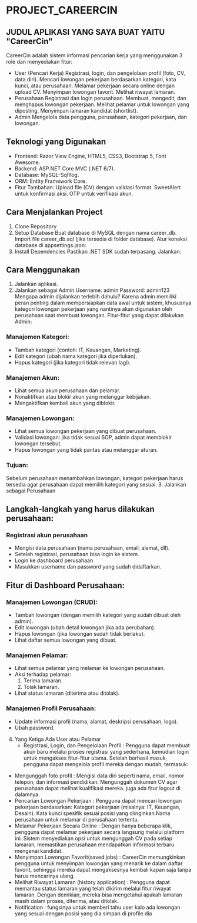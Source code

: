 # PROJECT_CAREERCIN
## JUDUL APLIKASI YANG SAYA BUAT YAITU "CareerCin"
CareerCin adalah sistem informasi pencarian kerja yang menggunakan 3 role dan menyediakan fitur: </h2>
- User (Pencari Kerja)
  Registrasi, login, dan pengelolaan profil (foto, CV, data diri).
  Mencari lowongan pekerjaan berdasarkan kategori, kata kunci, atau perusahaan.
  Melamar pekerjaan secara online dengan upload CV.
  Menyimpan lowongan favorit.
  Melihat riwayat lamaran.
- Perusahaan
  Registrasi dan login perusahaan.
  Membuat, mengedit, dan menghapus lowongan pekerjaan.
  Melihat pelamar untuk lowongan yang diposting.
  Menyimpan lamaran kandidat (shortlist).
- Admin
  Mengelola data pengguna, perusahaan, kategori pekerjaan, dan lowongan.
## Teknologi yang Digunakan</h2>
- Frontend: Razor View Engine, HTML5, CSS3, Bootstrap 5, Font Awesome.
- Backend: ASP.NET Core MVC (.NET 6/7).
- Database: MySQL-SqlYog.
- ORM: Entity Framework Core.
- Fitur Tambahan:
Upload file (CV) dengan validasi format.
SweetAlert untuk konfirmasi aksi.
OTP untuk verifikasi akun.
## Cara Menjalankan Project
1. Clone Repository
2. Setup Database
   Buat database di MySQL dengan nama career_db.
   Import file career_db.sql (jika tersedia di folder database).
   Atur koneksi database di appsettings.json:
3. Install Dependencies
   Pastikan .NET SDK sudah terpasang. Jalankan:
## Cara Menggunakan
1. Jalankan aplikasi.
2. Jalankan sebagai Admin
   Username: admin
   Password: admin123
Mengapa admin dijalankan terlebih dahulu?
Karena admin memiliki peran penting dalam mempersiapkan data awal untuk sistem, khususnya kategori lowongan pekerjaan yang nantinya akan digunakan oleh perusahaan saat membuat lowongan.
Fitur-fitur yang dapat dilakukan Admin:
### Manajemen Kategori:
- Tambah kategori (contoh: IT, Keuangan, Marketing).
- Edit kategori (ubah nama kategori jika diperlukan).
- Hapus kategori (jika kategori tidak relevan lagi).
### Manajemen Akun:
- Lihat semua akun perusahaan dan pelamar.
- Nonaktifkan atau blokir akun yang melanggar kebijakan.
- Mengaktifkan kembali akun yang diblokir.
### Manajemen Lowongan:
- Lihat semua lowongan pekerjaan yang dibuat perusahaan.
- Validasi lowongan: jika tidak sesuai SOP, admin dapat memblokir lowongan tersebut.
- Hapus lowongan yang tidak pantas atau melanggar aturan.
### Tujuan:
Sebelum perusahaan menambahkan lowongan, kategori pekerjaan harus tersedia agar perusahaan dapat memilih kategori yang sesuai.
3. Jalankan sebagai Perusahaan
## Langkah-langkah yang harus dilakukan perusahaan:
### Registrasi akun perusahaan
- Mengisi data perusahaan (nama perusahaan, email, alamat, dll).
- Setelah registrasi, perusahaan bisa login ke sistem.
- Login ke dashboard perusahaan
- Masukkan username dan password yang sudah didaftarkan.
## Fitur di Dashboard Perusahaan:
### Manajemen Lowongan (CRUD):
- Tambah lowongan (dengan memilih kategori yang sudah dibuat oleh admin).
- Edit lowongan (ubah detail lowongan jika ada perubahan).
- Hapus lowongan (jika lowongan sudah tidak berlaku).
- Lihat daftar semua lowongan yang dibuat.
### Manajemen Pelamar:
- Lihat semua pelamar yang melamar ke lowongan perusahaan.
- Aksi terhadap pelamar:
  1. Terima lamaran.
  2. Tolak lamaran.
- Lihat status lamaran (diterima atau ditolak).
### Manajemen Profil Perusahaan:
- Update informasi profil (nama, alamat, deskripsi perusahaan, logo).
- Ubah password.
4. Yang Ketiga Ada User atau Pelamar
   - Registrasi, Login, dan Pengelolaan Profil : Pengguna dapat membuat akun baru melalui proses registrasi yang sederhana, kemudian login untuk mengakses fitur-fitur utama. Setelah berhasil masuk, pengguna dapat mengelola profil mereka dengan mudah, termasuk:
  - Mengunggah foto profil : Mengisi data diri seperti nama, email, nomor telepon, dan informasi pendidikan. Mengunggah dokumen CV agar perusahaan dapat melihat kualifikasi mereka. juga ada fitur logout di dalamnya.
  - Pencarian Lowongan Pekerjaan : Pengguna dapat mencari lowongan pekerjaan berdasarkan: Kategori pekerjaan (misalnya: IT, Keuangan, Desain). Kata kunci spesifik sesuai posisi yang diinginkan.Nama perusahaan untuk melamar di perusahaan tertentu.
  - Melamar Pekerjaan Secara Online : Dengan hanya beberapa klik, pengguna dapat melamar pekerjaan secara langsung melalui platform ini. Sistem menyediakan opsi untuk mengunggah CV pada setiap lamaran, memastikan perusahaan mendapatkan informasi terbaru mengenai kandidat.
  - Menyimpan Lowongan Favorit(saved jobs) : CareerCin memungkinkan pengguna untuk menyimpan lowongan yang menarik ke dalam daftar favorit, sehingga mereka dapat mengaksesnya kembali kapan saja tanpa harus mencarinya ulang.
  - Melihat Riwayat Lamaran (history application) : Pengguna dapat memantau status lamaran yang telah dikirim melalui fitur riwayat lamaran. Dengan demikian, mereka bisa mengetahui apakah lamaran masih dalam proses, diterima, atau ditolak.
  - Notification : fungsinya untuk memberi tahu user kalo ada lowongan yang sesuai dengan posisi yang dia simpan di profile dia
